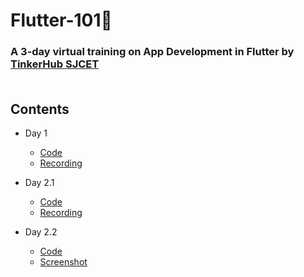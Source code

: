 # Flutter-101🧩
### A 3-day virtual training on App Development in Flutter by <a href="https://tinkerhubsjcet.github.io/linktree/">TinkerHub SJCET</a><br><br>
## Contents
* Day 1

    * <a href="/Day1">Code</a>
    * <a href="https://drive.google.com/drive/folders/1deQIJohZW2qkRJf4EKSg2D3P-0jpS0Zs?usp=sharing">Recording</a>

* Day 2.1

    * <a href="/Day2.1">Code</a>
    * <a href="https://drive.google.com/drive/folders/1deQIJohZW2qkRJf4EKSg2D3P-0jpS0Zs?usp=sharing">Recording</a>

* Day 2.2

    * <a href="/Day2.2">Code</a>
    * <a href="/Day2.2/ss.png">Screenshot</a>
